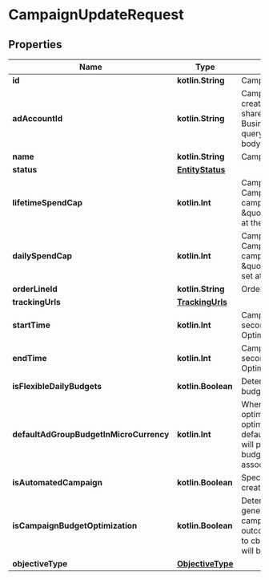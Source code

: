 
# CampaignUpdateRequest

## Properties
| Name | Type | Description | Notes |
| ------------ | ------------- | ------------- | ------------- |
| **id** | **kotlin.String** | Campaign ID. |  |
| **adAccountId** | **kotlin.String** | Campaign&#39;s Advertiser ID. If you want to create a campaign in a Business Account shared account you need to specify the Business Access advertiser ID in both the query path param as well as the request body schema. |  |
| **name** | **kotlin.String** | Campaign name. |  [optional] |
| **status** | [**EntityStatus**](EntityStatus.md) |  |  [optional] |
| **lifetimeSpendCap** | **kotlin.Int** | Campaign total spending cap. Required for Campaign Budget Optimization (CBO) campaigns. This and \&quot;daily_spend_cap\&quot; cannot be set at the same time. |  [optional] |
| **dailySpendCap** | **kotlin.Int** | Campaign daily spending cap. Required for Campaign Budget Optimization (CBO) campaigns. This and \&quot;lifetime_spend_cap\&quot; cannot be set at the same time. |  [optional] |
| **orderLineId** | **kotlin.String** | Order line ID that appears on the invoice. |  [optional] |
| **trackingUrls** | [**TrackingUrls**](TrackingUrls.md) |  |  [optional] |
| **startTime** | **kotlin.Int** | Campaign start time. Unix timestamp in seconds. Only used for Campaign Budget Optimization (CBO) campaigns. |  [optional] |
| **endTime** | **kotlin.Int** | Campaign end time. Unix timestamp in seconds. Only used for Campaign Budget Optimization (CBO) campaigns. |  [optional] |
| **isFlexibleDailyBudgets** | **kotlin.Boolean** | Determine if a campaign has flexible daily budgets setup. |  [optional] |
| **defaultAdGroupBudgetInMicroCurrency** | **kotlin.Int** | When transitioning from campaign budget optimization to non-campaign budget optimization, the default_ad_group_budget_in_micro_currency will propagate to each child ad groups daily budget. Unit is micro currency of the associated advertiser account. |  [optional] |
| **isAutomatedCampaign** | **kotlin.Boolean** | Specifies whether the campaign was created in the automated campaign flow |  [optional] |
| **isCampaignBudgetOptimization** | **kotlin.Boolean** | Determines if a campaign automatically generate ad-group level budgets given a campaign budget to maximize campaign outcome. When transitioning from non-cbo to cbo, all previous child ad group budget will be cleared. |  [optional] |
| **objectiveType** | [**ObjectiveType**](ObjectiveType.md) |  |  [optional] |



